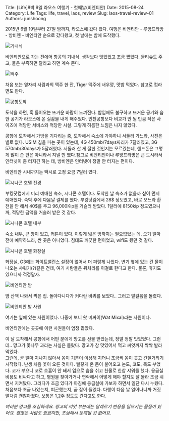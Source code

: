 Title: [Life]8박 9일 라오스 여행기 - 첫째날(비엔티안)
Date: 2015-08-24
Category: Life
Tags: life, travel, laos, review
Slug: laos-travel-review-01
Authors: junshoong

2015년 6월 19일부터 27일 밤까지, 라오스에 갔다 왔다.
여행은 비엔티안 - 루앙프라방 - 방비엔 - 비엔티안 순으로 갔다왔고, 첫 날에는 밤에 도착했다.

![기내식](/images/2015-08-24/laos01-01.jpg)

비엔티안으로 가는 진에어 항공의 기내식. 생각보다 맛있었고 조금 짰었다. 물티슈도 주고, 물은 부족하면 달라고 하면 계속 준다.

![맥주](/images/2015-08-24/laos01-02.jpg)

처음 보는 옆자리 사람과의 맥주 한 잔, Tiger 맥주에 새우깡, 맛밤 먹었다. 참고로 컵라면도 판다.

![공항도착](/images/2015-08-24/laos01-03.jpg)

도착을 하면, 훅 들어오는 뜨거운 바람이 느껴진다. 밤임에도 불구하고 뜨거운 공기와 습한 공기가 라오스에 온 실감을 내게 해주었다. 인천공항보다 비교가 안 될 만큼 작은 사이즈에 적당한 서비스와 적당한 시설. 그렇게 허름한 느낌은 나지 않았다.

공항에 도착해서 가방을 기다리는 중, 도착해서 숙소에 가야하니 서둘러 가느라, 사진은 별로 없다. USIM 칩을 파는 곳이 있는데, 4G 450mb/7days짜리가 7달러였고,  3G 570mb/30days가 5달러였다. 서둘러 산 게 잘한 것인지는 모르겠는데, 핸드폰은 그렇게 많이 쓴 편은 아니라서 지낼 만 했다.참고로 비엔티안이나 루앙프라방은 큰 도시라서 인터넷이 좀 터지긴 하는 데, 방비엔은 인터넷이 정말 안 터지는 편이다.

비엔티안 시내까지는 택시로 고정 요금 7달러 였다.

![시나콘 호텔 전경](/images/2015-08-24/laos01-04.jpg)


부킹닷컴에서 미리 예매한 숙소, 시나콘 호텔이다. 도착한 날 숙소가 없을까 싶어 먼저 예매했다. 숙박 후에 다음날 결제를 했다. 부킹닷컴에서 28$ 정도였고, 바로 오느라 환전을 안 해서 40$를 주고 96,000Kip을 거슬러 받았다. 1달러에 8150kip 정도였으니까, 적당한 금액을 거슬러 받은 것 같다.

![시나콘 호텔 내부](/images/2015-08-24/laos01-05.jpg)


숙소 내부, 큰 창이 있고, 커튼이 있다. 이렇게 넓은 방까지는 필요없었는 데, 오기 얼마 전에 예약하느라, 싼 곳은 아니었다. 침대도 깨끗한 편이었고, wifi도 됬던 것 같다.

![시나콘 호텔 화장실](/images/2015-08-24/laos01-06.jpg)

화장실, G3에는 화이트밸런스 설정이 없어서 더 퍼렇게 나왔다. 변기 옆에 있는 건 물이 나오는 샤워기(?)같은 건데, 여기 사람들은 뒤처리를 이걸로 한다고 한다. 물론, 휴지도 있으니까 걱정말자.

![비엔티안 밤](/images/2015-08-24/laos01-07.jpg)

밤 산책 나와서 찍은 집. 돌아다니다가 커다란 바퀴를 보았다.. 그러고 발걸음을 돌렸다.

![비엔티안 밤 사원](/images/2015-08-24/laos01-08.jpg)

여기는 옆에 있는 사원이었다. 나중에 보니 왓 미싸이(Wat Mixai)라는 사원이다.

비엔티안에는 곳곳에 이런 사원들이 엄청 많았다.


이 날 도착해서 공항에서 어떤 분에게 망고를 선물 받았는데, 정말 정말 맛있었다. 그런데.. 망고가 옻나무 과라는 사실은 몰랐다. 망고가 참 맛있어서 먹고 씨앗까지 싹싹 발라 먹었다.  
그런데, 곧 얼마 지나지 않아서 몸이 기분이 이상해 지더니 조금씩 몸이 붓고 간질거리기 시작했다. 난생 처음 옻이 오른 것이다. 빨갛게 온 몸이 불어오고 눈도, 코도, 목도 부었다. 코가 부으니 코로 호흡이 안 돼서 입으로 숨을 쉬고 찬물로 한참 샤워를 했다. 응급실 비용도 비싸다고 하고, 병원을 찾아가거나 연락해서 어떻게 해야 할지도 잘 몰라 조금 쉬면서 지켜봤다. 그러다가 조금 있다가 아침에 응급실에 가보자 하면서 일단 다시 누웠다. 처음보다 조금 나았는지, 피곤했는지, 곧 잠이 들었다. 다행이 다음 날 일어나니까 거짓말처럼 괜찮아졌다. 보통은 1,2주 정도도 간다고도 한다.


*여러분 망고를 조심하세요. 망고의 씨앗 부분에는 알레르기 반응을 일으키는 물질이 있어요. 괜찮은 사람도 있겠지만, 조심해서 문제될 것 없어요.*

